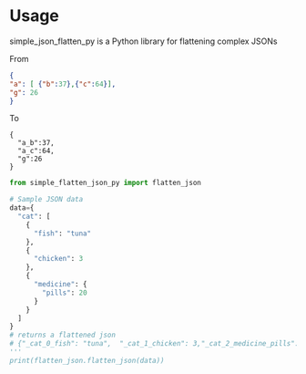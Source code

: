 # Usage

simple_json_flatten_py is a Python library for flattening complex JSONs

From

```JSON
{
"a": [ {"b":37},{"c":64}],
"g": 26
}
```
To

```
{
  "a_b":37,
  "a_c":64,
  "g":26
}
```

```Python
from simple_flatten_json_py import flatten_json

# Sample JSON data
data={
  "cat": [
    {
      "fish": "tuna"
    },
    {
      "chicken": 3
    },
    {
      "medicine": {
        "pills": 20
      }
    }
  ]
}
# returns a flattened json 
# {"_cat_0_fish": "tuna",  "_cat_1_chicken": 3,"_cat_2_medicine_pills": 20}
'''
print(flatten_json.flatten_json(data))
```
